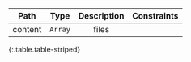 |Path|Type|Description|Constraints|
|:--:|:--:|:---------:|:---------:|
|content| `Array` |files||
{:.table.table-striped}
